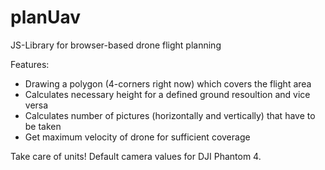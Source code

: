 # planUav
JS-Library for browser-based drone flight planning

Features:
- Drawing a polygon (4-corners right now) which covers the flight area
- Calculates necessary height for a defined ground resoultion and vice versa
- Calculates number of pictures (horizontally and vertically) that have to be taken
- Get maximum velocity of drone for sufficient coverage

Take care of units!
Default camera values for DJI Phantom 4.